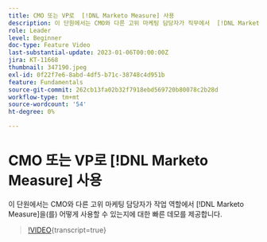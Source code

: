 ```yaml
---
title: CMO 또는 VP로  [!DNL Marketo Measure] 사용
description: 이 단원에서는 CMO와 다른 고위 마케팅 담당자가 직무에서  [!DNL Marketo Measure] 을(를) 어떻게 사용할 수 있는지에 대한 빠른 데모를 제공합니다.
role: Leader
level: Beginner
doc-type: Feature Video
last-substantial-update: 2023-01-06T00:00:00Z
jira: KT-11668
thumbnail: 347190.jpeg
exl-id: 0f22f7e6-8abd-4df5-b71c-38748c4d951b
feature: Fundamentals
source-git-commit: 262cb13fa02b32f7918ebd569720b80078c2b28d
workflow-type: tm+mt
source-wordcount: '54'
ht-degree: 0%

---
```


# CMO 또는 VP로 [!DNL Marketo Measure] 사용

이 단원에서는 CMO와 다른 고위 마케팅 담당자가 작업 역할에서 [!DNL Marketo Measure]을(를) 어떻게 사용할 수 있는지에 대한 빠른 데모를 제공합니다.

>[!VIDEO](https://video.tv.adobe.com/v/3422254/?learn=on&captions=kor){transcript=true}
